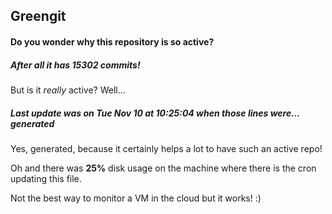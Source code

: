 ## Greengit

#### Do you wonder why this repository is so active?

##### After all it has 15302 commits!

But is it *really* active? Well...

##### Last update was on Tue Nov 10 at 10:25:04 when those lines were... generated

Yes, generated, because it certainly helps a lot to have such an active repo!

Oh and there was **25%** disk usage on the machine
where there is the cron updating this file.

Not the best way to monitor a VM in the cloud but it works! :)
